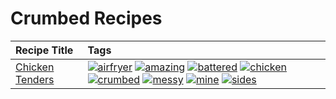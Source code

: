 # Crumbed Recipes 

|Recipe Title|Tags
|:---|:---|
|[Chicken Tenders](../recipes/chickentenders.md)|<a href="tags/airfryer.html"><img src="https://img.shields.io/badge/tag-airfryer-5e3ff5" alt="airfryer" /></a> <a href="tags/amazing.html"><img src="https://img.shields.io/badge/tag-amazing-3faa68" alt="amazing" /></a> <a href="tags/battered.html"><img src="https://img.shields.io/badge/tag-battered-6b1fb" alt="battered" /></a> <a href="tags/chicken.html"><img src="https://img.shields.io/badge/tag-chicken-d93385" alt="chicken" /></a> <a href="tags/crumbed.html"><img src="https://img.shields.io/badge/tag-crumbed-237124" alt="crumbed" /></a> <a href="tags/messy.html"><img src="https://img.shields.io/badge/tag-messy-8ce6fc" alt="messy" /></a> <a href="tags/mine.html"><img src="https://img.shields.io/badge/tag-mine-9ab3df" alt="mine" /></a> <a href="tags/sides.html"><img src="https://img.shields.io/badge/tag-sides-12b63" alt="sides" /></a>|